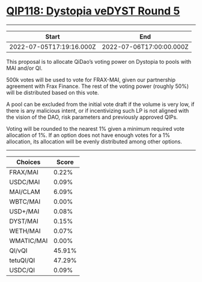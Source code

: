 
# [QIP118: Dystopia veDYST Round 5](https://snapshot.org/#/qidao.eth/proposal/0xb40e9fddbcf16fe35d91895396d17b02909c27ad135d6108e45833241e9fbbc4)

---
| Start | End |
| --- | --- |
| 2022-07-05T17:19:16.000Z | 2022-07-06T17:00:00.000Z |


This proposal is to allocate QiDao’s voting power on Dystopia to pools with MAI and/or QI.

500k votes will be used to vote for FRAX-MAI, given our partnership agreement with Frax Finance. The rest of the voting power (roughly 50%) will be distributed based on this vote. 

A pool can be excluded from the initial vote draft if the volume is very low, if there is any malicious intent, or if incentivizing such LP is not aligned with the vision of the DAO, risk parameters and previously approved QIPs.

Voting will be rounded to the nearest 1% given a minimum required vote allocation of 1%. If an option does not have enough votes for a 1% allocation, its allocation will be evenly distributed among other options.

---
| Choices | Score |
| --- | --- |
| FRAX/MAI | 0.22% |
| USDC/MAI | 0.09% |
| MAI/CLAM | 6.09% |
| WBTC/MAI | 0.00% |
| USD+/MAI | 0.08% |
| DYST/MAI | 0.15% |
| WETH/MAI | 0.07% |
| WMATIC/MAI | 0.00% |
| QI/vQI | 45.91% |
| tetuQI/QI | 47.29% |
| USDC/QI | 0.09% |

